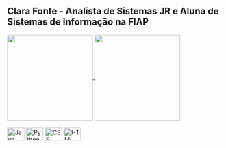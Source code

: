 ## Clara Fonte - Analista de Sistemas JR e Aluna de Sistemas de Informação na FIAP

<a href="https://github.com/Clara-F5/github-readme-stats">
  <img height=200 align="center" src="https://github-readme-stats.vercel.app/api?username=Clara-F5&theme=radical" />
</a>
<a href="https://github.com/Clara-F5/convoychat">
  <img height=200 align="center" src="https://github-readme-stats.vercel.app/api/top-langs?username=Clara-F5&layout=compact&langs_count=8&theme=radical" />
</a>

<div style="display: inline_block"><br>
    <img align="center" alt="Java" height="30" width="40" src="https://cdn.jsdelivr.net/gh/devicons/devicon/icons/java/java-original.svg">
    <img align="center" alt="Python" height="30" width="40" src="https://cdn.jsdelivr.net/gh/devicons/devicon/icons/python/python-original.svg">
    <img align="center" alt="CSS" height="30" width="40" src="https://cdn.jsdelivr.net/gh/devicons/devicon/icons/css3/css3-original.svg">
    <img align="center" alt="HTML" height="30" width="40" src="https://cdn.jsdelivr.net/gh/devicons/devicon/icons/html5/html5-original.svg">

</div>
          

